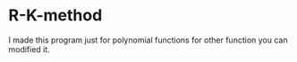 # R-K-method
I made this program just for polynomial functions for other function you can modified it.

